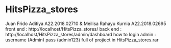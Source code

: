 # HitsPizza_stores

Juan Frido Aditiya A22.2018.02710 & Meilisa Rahayu Kurnia A22.2018.02695
front end : http://localhost/HitsPizza_stores/
back end : http://localhost/HitsPizza_stores/admin/dashboard
how to login admin : username (Admin) pass (admin123)
full of projiect in HitsPizza_stores.rar
